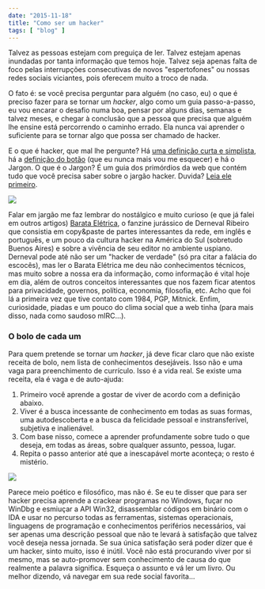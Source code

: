 ```yaml
---
date: "2015-11-18"
title: "Como ser um hacker"
tags: [ "blog" ]
---
```

Talvez as pessoas estejam com preguiça de ler. Talvez estejam apenas inundadas por tanta informação que temos hoje. Talvez seja apenas falta de foco pelas interrupções consecutivas de novos "espertofones" ou nossas redes sociais viciantes, pois oferecem muito a troco de nada.

O fato é: se você precisa perguntar para alguém (no caso, eu) o que é preciso fazer para se tornar um _hacker_, algo como um guia passo-a-passo, eu vou encarar o desafio numa boa, pensar por alguns dias, semanas e talvez meses, e chegar à conclusão que a pessoa que precisa que alguém lhe ensine está percorrendo o caminho errado. Ela nunca vai aprender o suficiente para se tornar algo que possa ser chamado de hacker.

E o que é hacker, que mal lhe pergunte? Há [uma definição curta e simplista](https://en.wikipedia.org/wiki/Hacker), há a [definição do botão](http://www.1bit.com.br/content.1bit/bom_programador) (que eu nunca mais vou me esquecer) e há o Jargon. O que é o Jargon? É um guia dos primórdios da web que contém tudo que você precisa saber sobre o jargão hacker. Duvida? [Leia ele primeiro](http://www.catb.org/~esr/jargon/html/index.html).

![](/images/0ws2qfG.jpg)

Falar em jargão me faz lembrar do nostálgico e muito curioso (e que já falei em outros artigos) [Barata Elétrica](http://caloni.com.br/barata-eletrica-e-o-hacker-de-antigamente/), o fanzine jurássico de Derneval Ribeiro que consistia em copy&paste de partes interessantes da rede, em inglês e português, e um pouco da cultura hacker na América do Sul (sobretudo Buenos Aires) e sobre a vivência de seu editor no ambiente uspiano. Derneval pode até não ser um "hacker de verdade" (só pra citar a falácia do escocês), mas ler o Barata Elétrica me deu não conhecimentos técnicos, mas muito sobre a nossa era da informação, como informação é vital hoje em dia, além de outros conceitos interessantes que nos fazem ficar atentos para privacidade, governos, política, economia, filosofia, etc. Acho que foi lá a primeira vez que tive contato com 1984, PGP, Mitnick. Enfim, curiosidade, piadas e um pouco do clima social que a web tinha (para mais disso, nada como saudoso mIRC...).

### O bolo de cada um

Para quem pretende se tornar um _hacker_, já deve ficar claro que não existe receita de bolo, nem lista de conhecimentos desejáveis. Isso não e uma vaga para preenchimento de currículo. Isso é a vida real. Se existe uma receita, ela é vaga e de auto-ajuda:

 1. Primeiro você aprende a gostar de viver de acordo com a definição abaixo.
 1. Viver é a busca incessante de conhecimento em todas as suas formas, uma autodescoberta e a busca da felicidade pessoal e instransferível, subjetiva e inalienável.
 1. Com base nisso, comece a aprender profundamente sobre tudo o que deseja, em todas as áreas, sobre qualquer assunto, pessoa, lugar.
 1. Repita o passo anterior até que a inescapável morte aconteça; o resto é mistério.

![](/images/yMGGmbv.png)

Parece meio poético e filosófico, mas não é. Se eu te disser que para ser hacker precisa aprende a crackear programas no Windows, fuçar no WinDbg e esmiuçar a API Win32, disassemblar códigos em binário com o IDA e usar no percurso todas as ferramentas, sistemas operacionais, linguagens de programação e conhecimentos periférios necessários, vai ser apenas uma descrição pessoal que não te levará à satisfação que talvez você deseja nessa jornada. Se sua única satisfação será poder dizer que é um hacker, sinto muito, isso é inútil. Você não está procurando viver por si mesmo, mas se auto-promover sem conhecimento de causa do que realmente a palavra significa. Esqueça o assunto e vá ler um livro. Ou melhor dizendo, vá navegar em sua rede social favorita...
